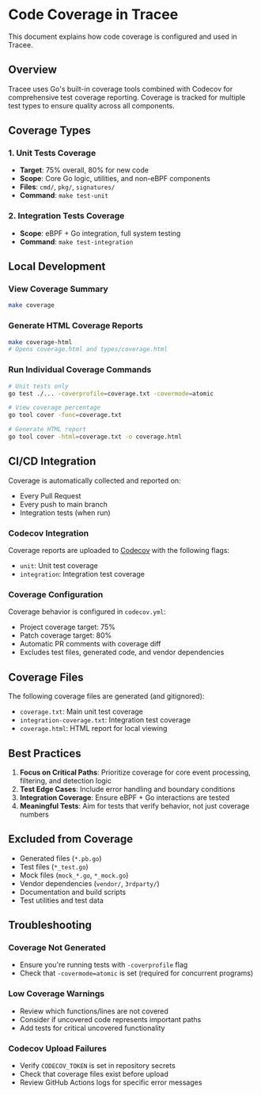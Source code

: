 # Code Coverage in Tracee

This document explains how code coverage is configured and used in Tracee.

## Overview

Tracee uses Go's built-in coverage tools combined with Codecov for comprehensive test coverage reporting. Coverage is tracked for multiple test types to ensure quality across all components.

## Coverage Types

### 1. Unit Tests Coverage
- **Target**: 75% overall, 80% for new code
- **Scope**: Core Go logic, utilities, and non-eBPF components
- **Files**: `cmd/`, `pkg/`, `signatures/`
- **Command**: `make test-unit`

### 2. Integration Tests Coverage
- **Scope**: eBPF + Go integration, full system testing
- **Command**: `make test-integration`

## Local Development

### View Coverage Summary
```bash
make coverage
```

### Generate HTML Coverage Reports
```bash
make coverage-html
# Opens coverage.html and types/coverage.html
```

### Run Individual Coverage Commands
```bash
# Unit tests only
go test ./... -coverprofile=coverage.txt -covermode=atomic

# View coverage percentage
go tool cover -func=coverage.txt

# Generate HTML report
go tool cover -html=coverage.txt -o coverage.html
```

## CI/CD Integration

Coverage is automatically collected and reported on:
- Every Pull Request
- Every push to main branch
- Integration tests (when run)

### Codecov Integration

Coverage reports are uploaded to [Codecov](https://codecov.io) with the following flags:
- `unit`: Unit test coverage
- `integration`: Integration test coverage

### Coverage Configuration

Coverage behavior is configured in `codecov.yml`:
- Project coverage target: 75%
- Patch coverage target: 80%
- Automatic PR comments with coverage diff
- Excludes test files, generated code, and vendor dependencies

## Coverage Files

The following coverage files are generated (and gitignored):
- `coverage.txt`: Main unit test coverage
- `integration-coverage.txt`: Integration test coverage
- `coverage.html`: HTML report for local viewing

## Best Practices

1. **Focus on Critical Paths**: Prioritize coverage for core event processing, filtering, and detection logic
2. **Test Edge Cases**: Include error handling and boundary conditions
3. **Integration Coverage**: Ensure eBPF + Go interactions are tested
4. **Meaningful Tests**: Aim for tests that verify behavior, not just coverage numbers

## Excluded from Coverage

- Generated files (`*.pb.go`)
- Test files (`*_test.go`)
- Mock files (`mock_*.go`, `*_mock.go`)
- Vendor dependencies (`vendor/`, `3rdparty/`)
- Documentation and build scripts
- Test utilities and test data

## Troubleshooting

### Coverage Not Generated
- Ensure you're running tests with `-coverprofile` flag
- Check that `-covermode=atomic` is set (required for concurrent programs)

### Low Coverage Warnings
- Review which functions/lines are not covered
- Consider if uncovered code represents important paths
- Add tests for critical uncovered functionality

### Codecov Upload Failures
- Verify `CODECOV_TOKEN` is set in repository secrets
- Check that coverage files exist before upload
- Review GitHub Actions logs for specific error messages
